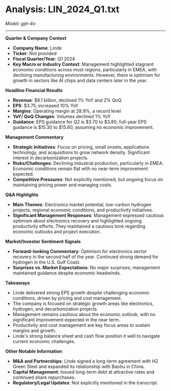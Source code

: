 # Analysis: LIN_2024_Q1.txt

*Model: gpt-4o*

---

**Quarter & Company Context**
- **Company Name**: Linde
- **Ticker**: Not provided
- **Fiscal Quarter/Year**: Q1 2024
- **Key Macro or Industry Context**: Management highlighted stagnant economic conditions across most regions, particularly in EMEA, with declining manufacturing environments. However, there is optimism for growth in sectors like AI chips and data centers later in the year.

**Headline Financial Results**
- **Revenue**: $8.1 billion, declined 1% YoY and 2% QoQ
- **EPS**: $3.75, increased 10% YoY
- **Margins**: Operating margin at 28.9%, a record level
- **YoY/ QoQ Changes**: Volumes declined 1% YoY
- **Guidance**: EPS guidance for Q2 is $3.70 to $3.80; full-year EPS guidance is $15.30 to $15.60, assuming no economic improvement.

**Management Commentary**
- **Strategic Initiatives**: Focus on pricing, small onsets, applications technology, and acquisitions to grow network density. Significant interest in decarbonization projects.
- **Risks/Challenges**: Declining industrial production, particularly in EMEA. Economic conditions remain flat with no near-term improvement expected.
- **Competitive Pressures**: Not explicitly mentioned, but ongoing focus on maintaining pricing power and managing costs.

**Q&A Highlights**
- **Main Themes**: Electronics market potential, low-carbon hydrogen projects, regional economic conditions, and productivity initiatives.
- **Significant Management Responses**: Management expressed cautious optimism about electronics recovery and highlighted ongoing productivity efforts. They maintained a cautious tone regarding economic outlooks and project execution.

**Market/Investor Sentiment Signals**
- **Forward-looking Commentary**: Optimism for electronics sector recovery in the second half of the year. Continued strong demand for hydrogen in the U.S. Gulf Coast.
- **Surprises vs. Market Expectations**: No major surprises; management maintained guidance despite economic headwinds.

**Takeaways**
- Linde delivered strong EPS growth despite challenging economic conditions, driven by pricing and cost management.
- The company is focused on strategic growth areas like electronics, hydrogen, and decarbonization projects.
- Management remains cautious about the economic outlook, with no significant improvement expected in the near term.
- Productivity and cost management are key focus areas to sustain margins and growth.
- Linde's strong balance sheet and cash flow position it well to navigate current economic challenges.

**Other Notable Information**
- **M&A and Partnerships**: Linde signed a long-term agreement with H2 Green Steel and expanded its relationship with Baohu in China.
- **Capital Management**: Issued long-term debt at attractive rates and continued share repurchases.
- **Regulatory/Legal Updates**: Not explicitly mentioned in the transcript.